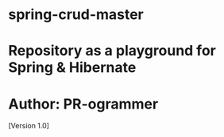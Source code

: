 # spring-crud-master
# Repository as a playground for Spring & Hibernate
# Author: PR-ogrammer

[Version 1.0]
